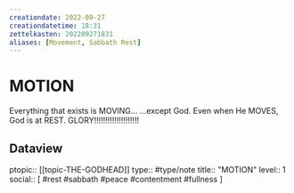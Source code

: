 ```yaml
---
creationdate: 2022-09-27
creationdatetime: 18:31
zettelkasten: 202209271831
aliases: [Movement, Sabbath Rest]
---
```

# MOTION
Everything that exists is MOVING…
…except God. Even when He MOVES, God is at REST. GLORY!!!!!!!!!!!!!!!!!!!!

## Dataview
ptopic:: [[topic-THE-GODHEAD]]
type:: #type/note
title:: "MOTION"
level:: 1
social:: [ #rest #sabbath #peace #contentment #fullness ]